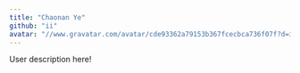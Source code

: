 ```yaml
---
title: "Chaonan Ye"
github: "ii"
avatar: "//www.gravatar.com/avatar/cde93362a79153b367fcecbca736f07f?d=identicon"
---
```


User description here!
